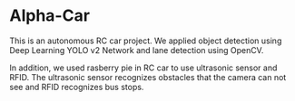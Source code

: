 # Alpha-Car

This is an autonomous RC car project.
We applied object detection using Deep Learning YOLO v2 Network and lane detection using OpenCV.

In addition, we used rasberry pie in RC car to use ultrasonic sensor and RFID.
The ultrasonic sensor recognizes obstacles that the camera can not see and RFID recognizes bus stops.

